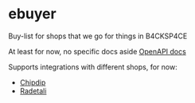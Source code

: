 # ebuyer

Buy-list for shops that we go for things in B4CKSP4CE

At least for now, no specific docs aside [OpenAPI docs](backend/openapi.json)

Supports integrations with different shops, for now:
- [Chipdip](https://www.chipdip.ru)
- [Radetali](https://www.radetali.ru)